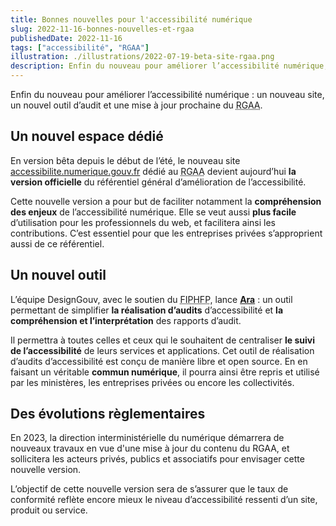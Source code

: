 ```yaml
---
title: Bonnes nouvelles pour l'accessibilité numérique
slug: 2022-11-16-bonnes-nouvelles-et-rgaa
publishedDate: 2022-11-16
tags: ["accessibilité", "RGAA"]
illustration: ./illustrations/2022-07-19-beta-site-rgaa.png
description: Enfin du nouveau pour améliorer l’accessibilité numérique, un nouveau site, un nouvel outil et une mise à jour prochaine du RGAA
---
```


<p class="fr-text--lead">Enfin du nouveau pour améliorer l’accessibilité numérique : un nouveau site, un nouvel outil d’audit et une mise à jour prochaine du <abbr title="référentiel général d’amélioration de l’accessibilité">RGAA</abbr>.</p>

## Un nouvel espace dédié

En version bêta depuis le début de l’été, le nouveau site <a href="https://accessibilite.numerique.gouv.fr" target="_blank" title="accessibilite.numerique.gouv.fr - nouvelle fenêtre">accessibilite.numerique.gouv.fr</a> dédié au <abbr title="référentiel général d’amélioration de l’accessibilité">RGAA</abbr> devient aujourd’hui **la version officielle** du référentiel général d’amélioration de l’accessibilité.

Cette nouvelle version a pour but de faciliter notamment la **compréhension des enjeux** de l’accessibilité numérique.
Elle se veut aussi **plus facile** d’utilisation pour les professionnels du web, et facilitera ainsi les contributions.
C’est essentiel pour que les entreprises privées s’approprient aussi de ce référentiel.


## Un nouvel outil

L’équipe DesignGouv, avec le soutien du <abbr title="Fond pour l’insertion des personnes handicapées dans la Fonction publique">FIPHFP</abbr>, lance <a href="https://ara.numerique.gouv.fr" target="_blank" title="Ara - nouvelle fenêtre"><strong>Ara</strong></a> : un outil permettant de simplifier **la réalisation d’audits** d’accessibilité et **la compréhension et l’interprétation** des rapports d’audit.

Il permettra à toutes celles et ceux qui le souhaitent de centraliser **le suivi de l’accessibilité** de leurs services et applications. Cet outil de réalisation d’audits d’accessibilité est conçu de manière libre et open source.
En en faisant un véritable **commun numérique**, il pourra ainsi être repris et utilisé par les ministères, les entreprises privées ou encore les collectivités.

## Des évolutions règlementaires

En 2023, la direction interministérielle du numérique démarrera de nouveaux travaux en vue d'une mise à jour du contenu du RGAA, et sollicitera les acteurs privés, publics et associatifs pour envisager cette nouvelle version.

L’objectif de cette nouvelle version sera de s’assurer que le taux de conformité reflète encore mieux le niveau d’accessibilité ressenti d’un site, produit ou service.
